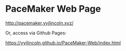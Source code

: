 # PaceMaker Web Page
http://pacemaker.yyjlincoln.xyz/

Or, access via Github Pages:

https://yyjlincoln.github.io/PaceMaker-Web/index.html